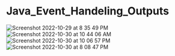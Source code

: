 # Java_Event_Handeling_Outputs





![Screenshot 2022-10-29 at 8 35 49 PM](https://user-images.githubusercontent.com/116958613/198863872-699b3560-7664-42a5-971d-c0e247805bf0.png)
![Screenshot 2022-10-30 at 10 44 06 AM](https://user-images.githubusercontent.com/78723011/198863716-3ec1025d-ec1a-4842-b1dd-ed7ef722f7de.png)
![Screenshot 2022-10-30 at 10 06 57 PM](https://user-images.githubusercontent.com/116958613/199002940-6e94e24d-8104-46ab-a7b6-26fbf5db0726.png)
![Screenshot 2022-10-30 at 8 08 47 PM](https://user-images.githubusercontent.com/116958613/199002971-64b0797b-82b7-4fdd-aa1a-b7f8ca28abab.png)
